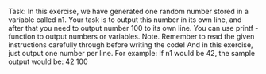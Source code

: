Task:
In this exercise, we have generated one random number stored in a variable called n1. Your task is to output this number in its own line, and after that you need to output number 100 to its own line. You can use printf -function to output numbers or variables.
Note. Remember to read the given instructions carefully through before writing the code! And in this exercise, just output one number per line.
For example: If n1 would be 42, the sample output would be:
42
100